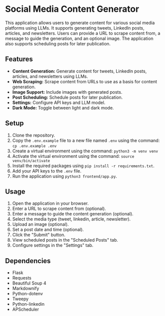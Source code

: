 # Social Media Content Generator

This application allows users to generate content for various social media platforms using LLMs. It supports generating tweets, LinkedIn posts, articles, and newsletters. Users can provide a URL to scrape content from, a message to guide the generation, and an optional image. The application also supports scheduling posts for later publication.

## Features

-   **Content Generation:** Generate content for tweets, LinkedIn posts, articles, and newsletters using LLMs.
-   **Web Scraping:** Scrape content from URLs to use as a basis for content generation.
-   **Image Support:** Include images with generated posts.
-   **Post Scheduling:** Schedule posts for later publication.
-   **Settings:** Configure API keys and LLM model.
-   **Dark Mode:** Toggle between light and dark mode.

## Setup

1.  Clone the repository.
2.  Copy the `.env.example` file to a new file named `.env` using the command: `cp .env.example .env`
3.  Create a virtual environment using the command: `python3 -m venv venv`
4.  Activate the virtual environment using the command: `source venv/bin/activate`
5.  Install the required packages using `pip install -r requirements.txt`.
6.  Add your API keys to the `.env` file.
7.  Run the application using `python3 frontend/app.py`.

## Usage

1.  Open the application in your browser.
2.  Enter a URL to scrape content from (optional).
3.  Enter a message to guide the content generation (optional).
4.  Select the media type (tweet, linkedin, article, newsletter).
5.  Upload an image (optional).
6.  Set a post date and time (optional).
7.  Click the "Submit" button.
8.  View scheduled posts in the "Scheduled Posts" tab.
9.  Configure settings in the "Settings" tab.

## Dependencies

-   Flask
-   Requests
-   Beautiful Soup 4
-   Markdownify
-   Python-dotenv
-   Tweepy
-   Python-linkedin
-   APScheduler

